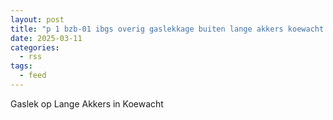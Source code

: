 ```yaml
---
layout: post
title: "p 1 bzb-01 ibgs overig gaslekkage buiten lange akkers koewacht 196695 196638 196660"
date: 2025-03-11
categories: 
  - rss
tags: 
  - feed
---
```


Gaslek op Lange Akkers in Koewacht
